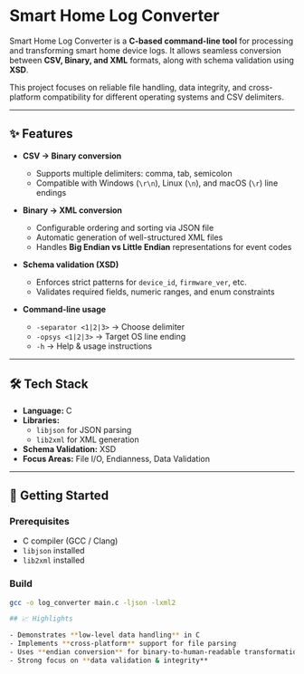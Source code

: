 # Smart Home Log Converter  

Smart Home Log Converter is a **C-based command-line tool** for processing and transforming smart home device logs. It allows seamless conversion between **CSV, Binary, and XML** formats, along with schema validation using **XSD**.  

This project focuses on reliable file handling, data integrity, and cross-platform compatibility for different operating systems and CSV delimiters.  

---

## ✨ Features  

- **CSV → Binary conversion**  
  - Supports multiple delimiters: comma, tab, semicolon  
  - Compatible with Windows (`\r\n`), Linux (`\n`), and macOS (`\r`) line endings  

- **Binary → XML conversion**  
  - Configurable ordering and sorting via JSON file  
  - Automatic generation of well-structured XML files  
  - Handles **Big Endian vs Little Endian** representations for event codes  

- **Schema validation (XSD)**  
  - Enforces strict patterns for `device_id`, `firmware_ver`, etc.  
  - Validates required fields, numeric ranges, and enum constraints  

- **Command-line usage**  
  - `-separator <1|2|3>` → Choose delimiter  
  - `-opsys <1|2|3>` → Target OS line ending  
  - `-h` → Help & usage instructions  

---

## 🛠️ Tech Stack  

- **Language:** C  
- **Libraries:**  
  - `libjson` for JSON parsing  
  - `lib2xml` for XML generation  
- **Schema Validation:** XSD  
- **Focus Areas:** File I/O, Endianness, Data Validation  

---

## 🚀 Getting Started  

### Prerequisites  
- C compiler (GCC / Clang)  
- `libjson` installed  
- `lib2xml` installed  

### Build  
```bash
gcc -o log_converter main.c -ljson -lxml2

## 📈 Highlights  

- Demonstrates **low-level data handling** in C  
- Implements **cross-platform** support for file parsing  
- Uses **endian conversion** for binary-to-human-readable transformations  
- Strong focus on **data validation & integrity**  

